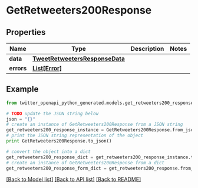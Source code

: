 # GetRetweeters200Response


## Properties

Name | Type | Description | Notes
------------ | ------------- | ------------- | -------------
**data** | [**TweetRetweetersResponseData**](TweetRetweetersResponseData.md) |  | 
**errors** | [**List[Error]**](Error.md) |  | 

## Example

```python
from twitter_openapi_python_generated.models.get_retweeters200_response import GetRetweeters200Response

# TODO update the JSON string below
json = "{}"
# create an instance of GetRetweeters200Response from a JSON string
get_retweeters200_response_instance = GetRetweeters200Response.from_json(json)
# print the JSON string representation of the object
print GetRetweeters200Response.to_json()

# convert the object into a dict
get_retweeters200_response_dict = get_retweeters200_response_instance.to_dict()
# create an instance of GetRetweeters200Response from a dict
get_retweeters200_response_form_dict = get_retweeters200_response.from_dict(get_retweeters200_response_dict)
```
[[Back to Model list]](../README.md#documentation-for-models) [[Back to API list]](../README.md#documentation-for-api-endpoints) [[Back to README]](../README.md)


